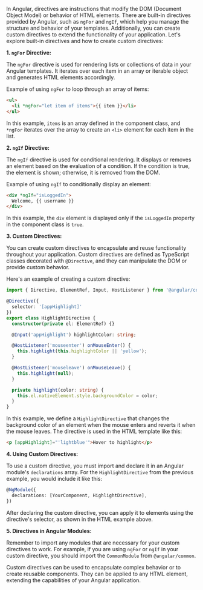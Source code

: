 In Angular, directives are instructions that modify the DOM (Document Object Model) or behavior of HTML elements. There are built-in directives provided by Angular, such as `ngFor` and `ngIf`, which help you manage the structure and behavior of your templates. Additionally, you can create custom directives to extend the functionality of your application. Let's explore built-in directives and how to create custom directives:

**1. `ngFor` Directive:**

The `ngFor` directive is used for rendering lists or collections of data in your Angular templates. It iterates over each item in an array or iterable object and generates HTML elements accordingly.

Example of using `ngFor` to loop through an array of items:

```html
<ul>
  <li *ngFor="let item of items">{{ item }}</li>
</ul>
```

In this example, `items` is an array defined in the component class, and `*ngFor` iterates over the array to create an `<li>` element for each item in the list.

**2. `ngIf` Directive:**

The `ngIf` directive is used for conditional rendering. It displays or removes an element based on the evaluation of a condition. If the condition is true, the element is shown; otherwise, it is removed from the DOM.

Example of using `ngIf` to conditionally display an element:

```html
<div *ngIf="isLoggedIn">
  Welcome, {{ username }}
</div>
```

In this example, the `div` element is displayed only if the `isLoggedIn` property in the component class is `true`.

**3. Custom Directives:**

You can create custom directives to encapsulate and reuse functionality throughout your application. Custom directives are defined as TypeScript classes decorated with `@Directive`, and they can manipulate the DOM or provide custom behavior.

Here's an example of creating a custom directive:

```typescript
import { Directive, ElementRef, Input, HostListener } from '@angular/core';

@Directive({
  selector: '[appHighlight]'
})
export class HighlightDirective {
  constructor(private el: ElementRef) {}

  @Input('appHighlight') highlightColor: string;

  @HostListener('mouseenter') onMouseEnter() {
    this.highlight(this.highlightColor || 'yellow');
  }

  @HostListener('mouseleave') onMouseLeave() {
    this.highlight(null);
  }

  private highlight(color: string) {
    this.el.nativeElement.style.backgroundColor = color;
  }
}
```

In this example, we define a `HighlightDirective` that changes the background color of an element when the mouse enters and reverts it when the mouse leaves. The directive is used in the HTML template like this:

```html
<p [appHighlight]="'lightblue'">Hover to highlight</p>
```

**4. Using Custom Directives:**

To use a custom directive, you must import and declare it in an Angular module's `declarations` array. For the `HighlightDirective` from the previous example, you would include it like this:

```typescript
@NgModule({
  declarations: [YourComponent, HighlightDirective],
})
```

After declaring the custom directive, you can apply it to elements using the directive's selector, as shown in the HTML example above.

**5. Directives in Angular Modules:**

Remember to import any modules that are necessary for your custom directives to work. For example, if you are using `ngFor` or `ngIf` in your custom directive, you should import the `CommonModule` from `@angular/common`.

Custom directives can be used to encapsulate complex behavior or to create reusable components. They can be applied to any HTML element, extending the capabilities of your Angular application.